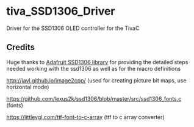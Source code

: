 # tiva_SSD1306_Driver

Driver for the SSD1306 OLED controller for the TivaC

## Credits

Huge thanks to [Adafruit SSD1306 library](https://github.com/adafruit/Adafruit_SSD1306) for providing the detailed steps needed working with the ssd1306 as well as for the macro definitions

http://javl.github.io/image2cpp/ (used for creating picture bit maps, use horizontal mode)

https://github.com/lexus2k/ssd1306/blob/master/src/ssd1306_fonts.c (fonts)

https://littlevgl.com/ttf-font-to-c-array (ttf to c array converter)